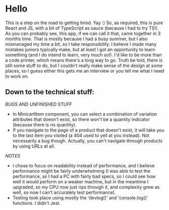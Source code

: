 # Hello
This is a step on the road to getting hired. Yay :)
So, as required, this is pure React and JS, with a bit of TypeScript as sauce (because I had to try TS!).
As you can probably see, this app, if we can call it that, came together in 3 months time.
That is mostly because I had a busy summer, but I also mismanaged my time a bit, so I take responsibility.
I believe I made many mistakes juniors typically make, but at least I got an opportunity to learn something
(and I do intend to learn, very much so!). I'd like to be more than a code printer, which means there's a long way to go.
Truth be told, there is still some stuff to do, but I couldn't really make sense of the design at some places,
so I guess either this gets me an interview or you tell me what I need to work on.

## Down to the technical stuff:

*BUGS AND UNFINISHED STUFF*
- In MinicartItem component, you can select a combination of variation attributes that doesn't exist, so there won't be a quantity indicator
    (because there is no quantity).
- If you navigate to the page of a product that doesn't exist, it will take you to the last item you visited
    (a 404 used to yell at you instead). Not necessarily a bug though. Actually, you can't navigate through products by using URLs at all.

*NOTES*
- I chose to focus on readability instead of performance, and I believe performance might be fairly underwhelming
    (I was able to test the performance, as I had a PC with fairly bad specs, so I could see how well it would perform
    on a weaker machine, but in the meantime I upgraded, so my CPU now just rips through it, and complexity grew as well,
    so now I can't accurately test performance).
- Testing took place using mostly the 'devlog()' and 'console.log()' functions. I didn't Jest.


